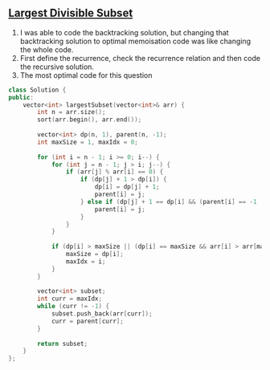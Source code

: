 ## [Largest Divisible Subset](https://www.geeksforgeeks.org/problems/largest-divisible-subset--170643/1)
1. I was able to code the backtracking solution, but changing that backtracking solution to optimal memoisation code was like changing the whole code.
2. First define the recurrence, check the recurrence relation and then code the recursive solution.
3. The most optimal code for this question

```cpp
class Solution {
public:
    vector<int> largestSubset(vector<int>& arr) {
        int n = arr.size();
        sort(arr.begin(), arr.end());
    
        vector<int> dp(n, 1), parent(n, -1);
        int maxSize = 1, maxIdx = 0;
    
        for (int i = n - 1; i >= 0; i--) {
            for (int j = n - 1; j > i; j--) {
                if (arr[j] % arr[i] == 0) {
                    if (dp[j] + 1 > dp[i]) {
                        dp[i] = dp[j] + 1;
                        parent[i] = j;
                    } else if (dp[j] + 1 == dp[i] && (parent[i] == -1 || arr[j] > arr[parent[i]])) {
                        parent[i] = j;
                    }
                }
            }
    
            if (dp[i] > maxSize || (dp[i] == maxSize && arr[i] > arr[maxIdx])) {
                maxSize = dp[i];
                maxIdx = i;
            }
        }
    
        vector<int> subset;
        int curr = maxIdx;
        while (curr != -1) {
            subset.push_back(arr[curr]);
            curr = parent[curr];
        }
    
        return subset;
    }
};   
```

